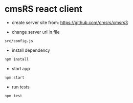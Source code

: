 # cmsRS react client

* create server site from:
https://github.com/cmsrs/cmsrs3

* change server url in file
```bash
src/config.js
```

* install dependency

```bash
npm install
```

* start app

```bash
npm start
```

* run tests

```bash
npm test
```

